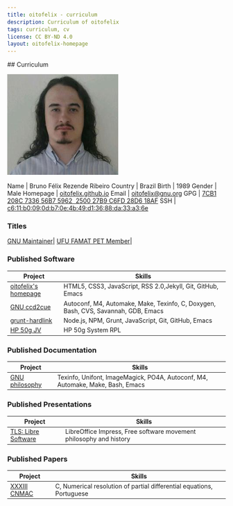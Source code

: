 ```yaml
---
title: oitofelix - curriculum
description: Curriculum of oitofelix
tags: curriculum, cv
license: CC BY-ND 4.0
layout: oitofelix-homepage
---
```

<div id="markdown" markdown="1">
## Curriculum

![oitofelix's face](images/oitofelix-face.jpg)

<div id="identity" markdown="1">

Name     | Bruno Félix Rezende Ribeiro
Country  | Brazil
Birth    | 1989
Gender   | Male
Homepage | [oitofelix.github.io](http://oitofelix.github.io/)
Email    | [oitofelix@gnu.org](mailto:oitofelix@gnu.org)
GPG      | [7CB1 208C 7336 56B7 5962  2500 27B9 C6FD 28D6 18AF](/oitofelix.gpg)
SSH      | [c6:11:b0:09:0d:b7:0e:4b:49:d1:36:88:da:33:a3:6e](/oitofelix.ssh)

</div>

### Titles

[GNU Maintainer](http://www.gnu.org/people/#b)|
[UFU FAMAT PET Member](http://www.portal.famat.ufu.br/node/274)|


### Published Software

Project | Skills
--------|--------
[oitofelix's homepage](http://oitofelix.github.io/) | HTML5, CSS3, JavaScript, RSS 2.0,Jekyll, Git, GitHub, Emacs
[GNU ccd2cue](http://www.gnu.org/software/ccd2cue/) | Autoconf, M4, Automake, Make, Texinfo, C, Doxygen, Bash, CVS, Savannah, GDB, Emacs
[grunt-hardlink](http://www.npmjs.com/package/grunt-hardlink) | Node.js, NPM, Grunt, JavaScript, Git, GitHub, Emacs
[HP 50g JV](http://www.hpcalc.org/details.php?id=7171) | HP 50g System RPL


### Published Documentation

Project | Skills
--------|--------
[GNU philosophy](http://oitofelix.github.io/gnu-philosophy/) | Texinfo, Unifont, ImageMagick, PO4A, Autoconf, M4, Automake, Make, Bash, Emacs


### Published Presentations

Project | Skills
--------|--------
[TLS: Libre Software](http://oitofelix.github.io/presentation-tls-libre-software/) | LibreOffice Impress, Free software movement philosophy and history


### Published Papers

Project | Skills
--------|--------
[XXXIII CNMAC](http://www.sbmac.org.br/eventos/cnmac/xxxiii_cnmac/pdf/481.pdf) | C, Numerical resolution of partial differential equations, Portuguese


</div>
